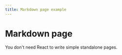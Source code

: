 ```yaml
---
title: Markdown page example
---
```


# Markdown page

You don't need React to write simple standalone pages.
